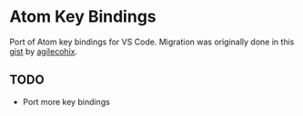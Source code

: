 # Atom Key Bindings

Port of Atom key bindings for VS Code. Migration was originally done in this [gist](https://gist.github.com/agilecohix/e94072753dc6b3a4fa24) by [agilecohix](https://github.com/agilecohix).

## TODO

- Port more key bindings
